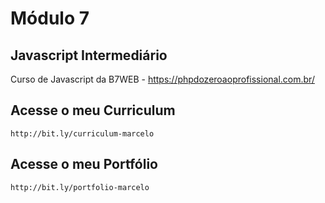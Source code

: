 # Módulo 7

## Javascript Intermediário

Curso de Javascript da B7WEB - https://phpdozeroaoprofissional.com.br/

## Acesse o meu Curriculum

    http://bit.ly/curriculum-marcelo

## Acesse o meu Portfólio

    http://bit.ly/portfolio-marcelo
